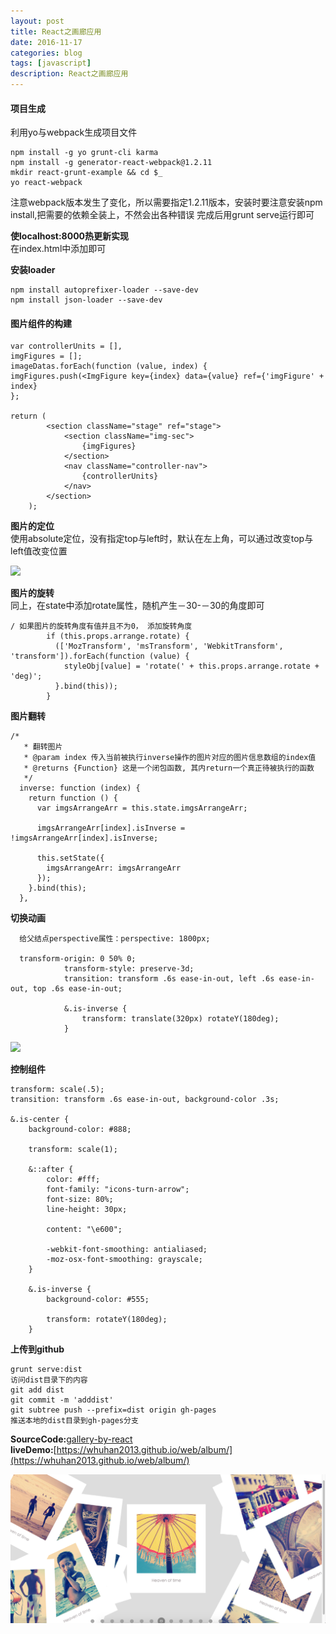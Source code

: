 ```yaml
---
layout: post
title: React之画廊应用
date: 2016-11-17
categories: blog
tags: [javascript]
description: React之画廊应用
---
```


#### 项目生成      
利用yo与webpack生成项目文件

```
npm install -g yo grunt-cli karma
npm install -g generator-react-webpack@1.2.11
mkdir react-grunt-example && cd $_
yo react-webpack
```

注意webpack版本发生了变化，所以需要指定1.2.11版本，安装时要注意安装npm install,把需要的依赖全装上，不然会出各种错误
完成后用grunt serve运行即可  

**使localhost:8000热更新实现**     
在index.html中添加<script type="text/javascript" src="/webpack-dev-server.js"></script>即可    

**安装loader** 

```
npm install autoprefixer-loader --save-dev
npm install json-loader --save-dev    
```

#### 图片组件的构建       

```
var controllerUnits = [],
imgFigures = [];
imageDatas.forEach(function (value, index) {
imgFigures.push(<ImgFigure key={index} data={value} ref={'imgFigure' + index} 
};

return (
        <section className="stage" ref="stage">
            <section className="img-sec">
                {imgFigures}
            </section>
            <nav className="controller-nav">
                {controllerUnits}
            </nav>
        </section>
    );
```

**图片的定位**      
使用absolute定位，没有指定top与left时，默认在左上角，可以通过改变top与left值改变位置      

![](http://img.mukewang.com/582002430001a49412800720.jpg)


**图片的旋转**     
同上，在state中添加rotate属性，随机产生－30-－30的角度即可   

```
/ 如果图片的旋转角度有值并且不为0， 添加旋转角度
        if (this.props.arrange.rotate) {
          (['MozTransform', 'msTransform', 'WebkitTransform', 'transform']).forEach(function (value) {
            styleObj[value] = 'rotate(' + this.props.arrange.rotate + 'deg)';
          }.bind(this));
        }
```


**图片翻转** 

```
/*
   * 翻转图片
   * @param index 传入当前被执行inverse操作的图片对应的图片信息数组的index值
   * @returns {Function} 这是一个闭包函数, 其内return一个真正待被执行的函数
   */
  inverse: function (index) {
    return function () {
      var imgsArrangeArr = this.state.imgsArrangeArr;

      imgsArrangeArr[index].isInverse = !imgsArrangeArr[index].isInverse;

      this.setState({
        imgsArrangeArr: imgsArrangeArr
      });
    }.bind(this);
  },
```


**切换动画**      

```
  给父结点perspective属性：perspective: 1800px;

  transform-origin: 0 50% 0;
            transform-style: preserve-3d;
            transition: transform .6s ease-in-out, left .6s ease-in-out, top .6s ease-in-out;

            &.is-inverse {
                transform: translate(320px) rotateY(180deg);
            }
```

![](http://img.mukewang.com/577f93440001e5ef12800720.jpg)     


**控制组件**     

```
transform: scale(.5);
transition: transform .6s ease-in-out, background-color .3s;

&.is-center {
    background-color: #888;

    transform: scale(1);

    &::after {
        color: #fff;
        font-family: "icons-turn-arrow";
        font-size: 80%;
        line-height: 30px;

        content: "\e600";

        -webkit-font-smoothing: antialiased;
        -moz-osx-font-smoothing: grayscale;
    }

    &.is-inverse {
        background-color: #555;

        transform: rotateY(180deg);
    }
```

**上传到github** 

```
grunt serve:dist    
访问dist目录下的内容
git add dist 
git commit -m 'adddist'
git subtree push --prefix=dist origin gh-pages
推送本地的dist目录到gh-pages分支
```

**SourceCode:**[gallery-by-react](https://github.com/whuhan2013/gallery-by-react)    
**liveDemo:**[https://whuhan2013.github.io/web/album/](https://whuhan2013.github.io/web/album/)

![](https://raw.githubusercontent.com/whuhan2013/myImage/master/react/p1.png)

